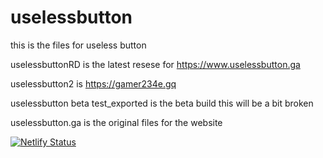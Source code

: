 # uselessbutton
this is the files for useless button

uselessbuttonRD is the latest resese for https://www.uselessbutton.ga

uselessbutton2 is https://gamer234e.gq

uselessbutton beta test_exported is the beta build this will be a bit broken

uselessbutton.ga is the original files for the website

[![Netlify Status](https://api.netlify.com/api/v1/badges/44dc3a0e-b025-47fd-86ee-0bb7612f16ac/deploy-status)](https://app.netlify.com/sites/gamer234e/deploys)
